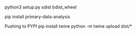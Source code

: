 python3 setup.py sdist bdist_wheel



pip install primary-data-analysis


Pushing to PYPI
 pip install twine
 python -m twine upload dist/*
